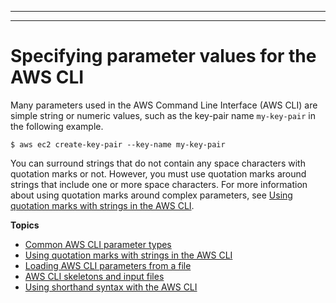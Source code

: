 --------

--------

# Specifying parameter values for the AWS CLI<a name="cli-usage-parameters"></a>

Many parameters used in the AWS Command Line Interface \(AWS CLI\) are simple string or numeric values, such as the key\-pair name `my-key-pair` in the following example\. 

```
$ aws ec2 create-key-pair --key-name my-key-pair
```

You can surround strings that do not contain any space characters with quotation marks or not\. However, you must use quotation marks around strings that include one or more space characters\. For more information about using quotation marks around complex parameters, see [Using quotation marks with strings in the AWS CLI](cli-usage-parameters-quoting-strings.md)\.

**Topics**
+ [Common AWS CLI parameter types](cli-usage-parameters-types.md)
+ [Using quotation marks with strings in the AWS CLI](cli-usage-parameters-quoting-strings.md)
+ [Loading AWS CLI parameters from a file](cli-usage-parameters-file.md)
+ [AWS CLI skeletons and input files](cli-usage-skeleton.md)
+ [Using shorthand syntax with the AWS CLI](cli-usage-shorthand.md)